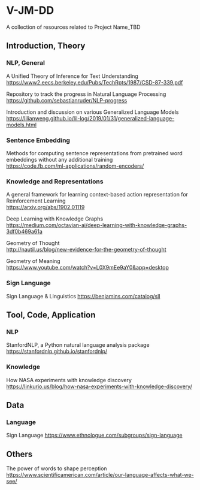 # V-JM-DD

A collection of resources related to Project Name_TBD

## Introduction, Theory  

### NLP, General  
A Unified Theory of Inference for Text Understanding  
https://www2.eecs.berkeley.edu/Pubs/TechRpts/1987/CSD-87-339.pdf

Repository to track the progress in Natural Language Processing  
https://github.com/sebastianruder/NLP-progress

Introduction and discussion on various Generalized Language Models  
https://lilianweng.github.io/lil-log/2019/01/31/generalized-language-models.html
   
### Sentence Embedding
Methods for computing sentence representations from pretrained word embeddings without any additional training  
https://code.fb.com/ml-applications/random-encoders/
   
### Knowledge and Representations
A general framework for learning context-based action representation for Reinforcement Learning  
https://arxiv.org/abs/1902.01119

Deep Learning with Knowledge Graphs  
https://medium.com/octavian-ai/deep-learning-with-knowledge-graphs-3df0b469a61a

Geometry of Thought  
http://nautil.us/blog/new-evidence-for-the-geometry-of-thought

Geometry of Meaning  
https://www.youtube.com/watch?v=L0X9mEe9aY0&app=desktop

### 


### Sign Language
Sign Language & Linguistics
https://benjamins.com/catalog/sll

## Tool, Code, Application  

### NLP
StanfordNLP, a Python natural language analysis package
https://stanfordnlp.github.io/stanfordnlp/

### Knowledge 
How NASA experiments with knowledge discovery
https://linkurio.us/blog/how-nasa-experiments-with-knowledge-discovery/



## Data
### Language 
Sign Language
https://www.ethnologue.com/subgroups/sign-language


## Others
The power of words to shape perception
https://www.scientificamerican.com/article/our-language-affects-what-we-see/
